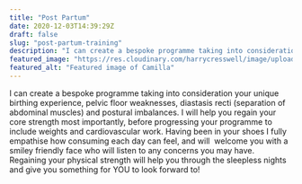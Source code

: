 ```yaml
---
title: "Post Partum"
date: 2020-12-03T14:39:29Z
draft: false
slug: "post-partum-training"
description: "I can create a bespoke programme taking into consideration your unique birthing experience, pelvic floor weaknesses, diastasis recti (separation of abdominal muscles) and postural imbalances."
featured_image: "https://res.cloudinary.com/harrycresswell/image/upload/v1607006817/camilla-cresswell-fitness-personal-training.jpg"
featured_alt: "Featured image of Camilla"
---
```

I can create a bespoke programme taking into consideration your unique birthing
experience, pelvic floor weaknesses, diastasis recti (separation of abdominal muscles) and
postural imbalances. I will help you regain your core strength most importantly, before
progressing your programme to include weights and cardiovascular work.
Having been in your shoes I fully empathise how consuming each day can feel, and will 
welcome you with a smiley friendly face who will listen to any concerns you may have.
Regaining your physical strength will help you through the sleepless nights and give you
something for YOU to look forward to!
